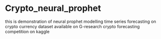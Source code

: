 # Crypto_neural_prophet
this is demonstration of neural prophet modelling  time series forecasting on crypto currency dataset available on G-research crypto forecasting competition on kaggle
